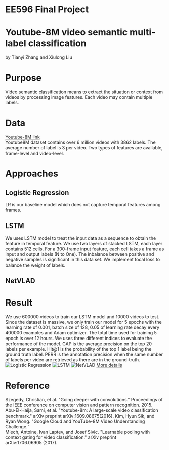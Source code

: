 # EE596 Final Project
# Youtube-8M video semantic multi-label classification 
  by Tianyi Zhang and Xiulong Liu
# Purpose
  Video semantic classification means to extract the situation or context from videos by processing image features. Each video may contain multiple labels.
# Data
[Youtube-8M link](https://research.google.com/youtube8m/)<br/>
Youtube8M dataset contains over 6 million videos with 3862 labels. The average number of label is 3 per video. Two types of features are available, frame-level and video-level. 
# Approaches
## Logistic Regression
LR is our baseline model which does not capture temporal features among frames.
## LSTM
We uses LSTM model to treat the input data as a sequence to obtain the feature in temporal feature. We use two layers of stacked LSTM, each layer contains 512 cells. For a 300-frame input feature, each cell takes a frame as input and output labels (N to One). The inbalance between positive and negative samples is significant in this data set. We implement focal loss to balance the weight of labels.
## NetVLAD


# Result
We use 600000 videos to train our LSTM model and 10000 videos to test. Since the dataset is massive, we only train our model for 5 epochs with the learning rate of 0.001, batch size of 128, 0.05 of learning rate decay every 400000 examples and Adam optimizer. The total time used for training 5 epoch is over 12 hours. We uses three different indices to evaluate the performance of the model. GAP is the average precision on the top 20 labels per example. Hit@1 is the probability of the top 1 label being the ground truth label. PERR is the annotation precision when the same number of labels per video are retrieved as there are in the ground-truth.<br/> 
![Logistic Regression](https://github.com/TianyiZhang0315/EE596FinalProject/blob/master/logistic.png)
![LSTM](https://github.com/TianyiZhang0315/EE596FinalProject/blob/master/lstm.png)
![NetVLAD](https://github.com/TianyiZhang0315/EE596FinalProject/blob/master/vald_4.png)
[More details](https://github.com/TianyiZhang0315/EE596FinalProject/blob/master/FinalReport.pdf) 

# Reference
Szegedy, Christian, et al. "Going deeper with convolutions." Proceedings of the IEEE conference on computer vision and pattern recognition. 2015.<br/>
Abu-El-Haija, Sami, et al. "Youtube-8m: A large-scale video classification benchmark." arXiv preprint arXiv:1609.08675(2016).
Kim, Hyun Sik, and Ryan Wong. "Google Cloud and YouTube-8M Video Understanding Challenge.“<br/>
Miech, Antoine, Ivan Laptev, and Josef Sivic. "Learnable pooling with context gating for video classification." arXiv preprint arXiv:1706.06905 (2017).<br/>

